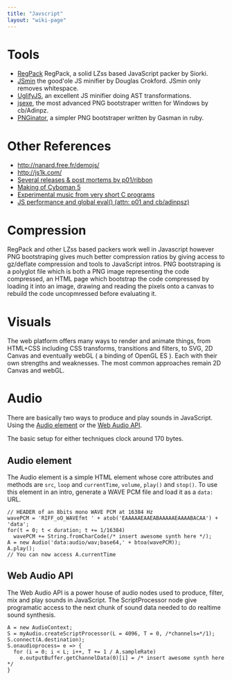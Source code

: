 ```yaml
---
title: "Javscript"
layout: "wiki-page"
---
```


# Tools
* [RegPack](http://siorki.github.io/regPack.html) RegPack, a solid LZss based JavaScript packer by Siorki.
* [JSmin](https://fmarcia.info/jsmin/test.html) the good'ole JS minifier by Douglas Crokford. JSmin only removes whitespace.
* [UglifyJS](http://lisperator.net/uglifyjs/#demo), an excellent JS minifier doing AST transformations.
* [jsexe](http://www.pouet.net/prod.php?which=59298), the most advanced PNG bootstraper written for Windows by cb/Adinpz.
* [PNGinator](https://gist.github.com/gasman/2560551), a simpler PNG bootstraper written by Gasman in ruby.

# Other References
* http://nanard.free.fr/demojs/
* http://js1k.com/
* [Several releases & post mortems by p01/ribbon](http://www.p01.org/)
* [Making of Cyboman 5](http://www.tpolm.org/herring/?p=410)
* [Experimental music from very short C programs](http://www.pouet.net/topic.php?which=8357)
* [JS performance and global eval() (attn: p01 and cb/adinpsz)](http://www.pouet.net/topic.php?which=8770)

# Compression

RegPack and other LZss based packers work well in Javascript however PNG bootstraping gives much better compression ratios by giving access to gz/deflate compression and tools to JavaScript intros. PNG bootstraping is a polyglot file which is both a PNG image representing the code compressed, an HTML page which bootstrap the code compressed by loading it into an image, drawing and reading the pixels onto a canvas to rebuild the code uncopmressed before evaluating it.

# Visuals

The web platform offers many ways to render and animate things, from HTML+CSS including CSS transforms, transitions and filters, to SVG, 2D Canvas and eventually webGL ( a binding of OpenGL ES ). Each with their own strengths and weaknesses. The most common approaches remain 2D Canvas and webGL.

# Audio

There are basically two ways to produce and play sounds in JavaScript. Using the [Audio element](https://html.spec.whatwg.org/multipage/embedded-content.html#the-audio-element) or the [Web Audio API](https://webaudio.github.io/web-audio-api/).

The basic setup for either techniques clock around 170 bytes.

## Audio element

The Audio element is a simple HTML element whose core attributes and methods are `src`, `loop` and `currentTime`, `volume`, `play()` and `stop()`. To use this element in an intro, generate a WAVE PCM file and load it as a `data:` URL. 

    // HEADER of an 8bits mono WAVE PCM at 16384 Hz 
    wavePCM = 'RIFF_oO_WAVEfmt ' + atob('EAAAAAEAAEABAAAAAEAAAABACAA') + 'data';
    for(t = 0; t < duration; t += 1/16384)
      wavePCM += String.fromCharCode(/* insert awesome synth here */);
    A = new Audio('data:audio/wav;base64,' + btoa(wavePCM));
    A.play();
    // You can now access A.currentTime

## Web Audio API

The Web Audio API is a power house of audio nodes used to produce, filter, mix and play sounds in JavaScript. The ScriptProcessor node give programatic access to the next chunk of sound data needed to do realtime sound synthesis.

    A = new AudioContext;
    S = myAudio.createScriptProcessor(L = 4096, T = 0, /*channels=*/1);
    S.connect(A.destination);
    S.onaudioprocess= e => {
      for (i = 0; i < L; i++, T += 1 / A.sampleRate)
        e.outputBuffer.getChannelData(0)[i] = /* insert awesome synth here */
    }

